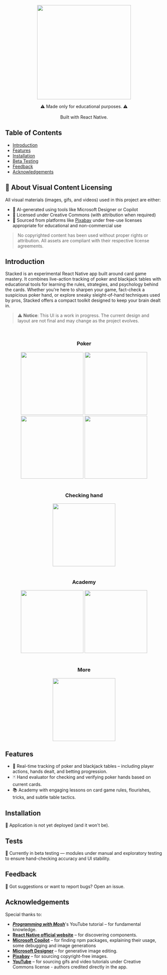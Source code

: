 <p align="center">
  <img src="https://github.com/user-attachments/assets/472d768b-49bc-4e7f-acb6-9bbcc80b73e1" width="300" />
</p>
<!-- <h1 align="center"> Stacked </h1> <br>
 -->
<p align="center">
  ⚠ Made only for educational purposes. ⚠
  <br><br>
  Built with React Native.
</p>

## Table of Contents

- [Introduction](#introduction)
- [Features](#features)
- [Installation](#installation)
- [Beta Testing](#tests)
- [Feedback](#feedback)
- [Acknowledgements](#acknowledgements)

## 📂 About Visual Content Licensing

All visual materials (images, gifs, and videos) used in this project are either:

- 🧠 AI-generated using tools like Microsoft Designer or Copilot
- 🎨 Licensed under Creative Commons (with attribution when required)
- 📸 Sourced from platforms like [Pixabay](https://pixabay.com/) under free-use licenses appropriate for educational and non-commercial use

> No copyrighted content has been used without proper rights or attribution. All assets are compliant with their respective license agreements.


## Introduction

Stacked is an experimental React Native app built around card game mastery. It combines live-action tracking of poker and blackjack tables with educational tools for learning the rules, strategies, and psychology behind the cards. Whether you're here to sharpen your game, fact-check a suspicious poker hand, or explore sneaky sleight-of-hand techniques used by pros, Stacked offers a compact toolkit designed to keep your brain dealt in.

  > ⚠️ **Notice**: This UI is a work in progress.
  > The current design and layout are not final and may change as the project evolves.
<br>
<div align="center">
  <h3>Poker</h3>
  <img src="https://github.com/user-attachments/assets/21caca99-46ce-4ed9-aa13-d3a1e053426c" width="200" />
  <img src="https://github.com/user-attachments/assets/665fa561-16d3-4321-b52c-a17c1ff2a702" width="200" />
  <img src="https://github.com/user-attachments/assets/48e04bd7-d724-42d7-85fb-84efd44e9725" width="200" />
  <img src="https://github.com/user-attachments/assets/70b02e5f-2143-4335-adbb-d15b427960e0" width="200" />
</div>

<div align="center">
<br>
<h3>Checking hand</h3>
<img src="https://github.com/user-attachments/assets/46247702-bb58-46a5-85b2-0f17b119ee2c" width="200" />
</div>

<div align="center">
<br>
<h3>Academy</h3>
<img src="https://github.com/user-attachments/assets/918b3004-095d-455f-b6fd-f713ea6a54d2" width="200" />
<img src="https://github.com/user-attachments/assets/c141dd49-e8ac-4df1-9e32-2b1a95e3bec0" width="200" />
</div>

<div align="center">
  <br>
  <h3>More</h3>
  <img src="https://github.com/user-attachments/assets/3b4a5cb9-8e9e-4e85-97f3-acbe1222dc68" width="200" />
</div>

## Features
<ul>
  <li>🎴 Real-time tracking of poker and blackjack tables – including player actions, hands dealt, and betting progression.</li>
  <li>🃏 Hand evaluator for checking and verifying poker hands based on current cards.</li>
  <li>📚 Academy with engaging lessons on card game rules, flourishes, tricks, and subtle table tactics.</li>
</ul>

## Installation

🛑 Application is not yet deployed (and it won't be).

## Tests

🔧 Currently in beta testing — modules under manual and exploratory testing to ensure hand-checking accuracy and UI stability.

## Feedback

💬 Got suggestions or want to report bugs? Open an issue.

## Acknowledgements

Special thanks to:
<ul>
  <li><i><b><a href="https://www.youtube.com/watch?v=0-S5a0eXPoc&">Programming with Mosh</a></b></i>'s YouTube tutorial – for fundamental knowledge.</li>
  <li><b><a href="https://reactnative.dev/docs/components-and-apis">React Native official website</a></b> – for discovering components.</li>
  <li><b><a href="https://copilot.microsoft.com">Microsoft Copilot</a></b> – for finding npm packages, explaining their usage, some debugging and image generations</li>
  <li><b><a href="https://designer.microsoft.com">Microsoft Designer</a></b> – for generative image editing.</li>
  <li><b><a href="https://pixabay.com/">Pixabay</a></b> – for sourcing copyright-free images.</li>
  <li><b><a href="https://www.youtube.com/">YouTube</a></b> – for sourcing gifs and video tutorials under Creative Commons license - authors credited directly in the app.</li>
</ul>
